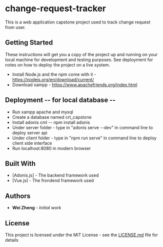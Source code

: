 # change-request-tracker
This is a web application capstone project used to track change request from user.

## Getting Started

These instructions will get you a copy of the project up and running on your local machine for development and testing purposes. See deployment for notes on how to deploy the project on a live system.

* Install Node.js and the npm come with it - https://nodejs.org/en/download/current/
* Download xampp - https://www.apachefriends.org/index.html

## Deployment -- for local database --

* Run xampp apache and mysql 
* Create a database named crt_capstone
* Install adonis cml -- npm install adonis
* Under server folder - type in "adonis serve --dev" in command line to deploy server api
* Under client folder - type in "npm run serve" in command line to deploy client side interface
* Run localhost:8080 in modern browser

## Built With
* [Adonis.js] - The backend framework used
* [Vue.js] - The frondend framework used


## Authors

* **Wei Zheng** - *Initial work* 

## License

This project is licensed under the MIT License - see the [LICENSE.md](LICENSE.md) file for details


